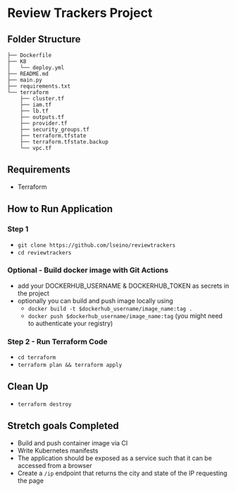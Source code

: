 # Review Trackers Project

## Folder Structure
```
├── Dockerfile
├── K8
│   └── deploy.yml
├── README.md
├── main.py
├── requirements.txt
└── terraform
    ├── cluster.tf
    ├── iam.tf
    ├── lb.tf
    ├── outputs.tf
    ├── provider.tf
    ├── security_groups.tf
    ├── terraform.tfstate
    ├── terraform.tfstate.backup
    └── vpc.tf
```

## Requirements
- Terraform 

## How to Run Application
### Step 1
- `git clone https://github.com/lseino/reviewtrackers`
- `cd reviewtrackers`

### Optional - Build docker image with Git Actions
- add your DOCKERHUB_USERNAME & DOCKERHUB_TOKEN as secrets in the project
- optionally you can build and push image locally using 
     - `docker build -t $dockerhub_username/image_name:tag .`
     - `docker push $dockerhub_username/image_name:tag` (you might need to authenticate your registry)

### Step 2 - Run Terraform Code
- `cd terraform`
- `terraform plan && terraform apply`

## Clean Up
- `terraform destroy`

## Stretch goals Completed 
- Build and push container image via CI
- Write Kubernetes manifests
- The application should be exposed as a service such that it can be accessed from a browser
- Create a `/ip` endpoint that returns the city and state of the IP requesting the page

